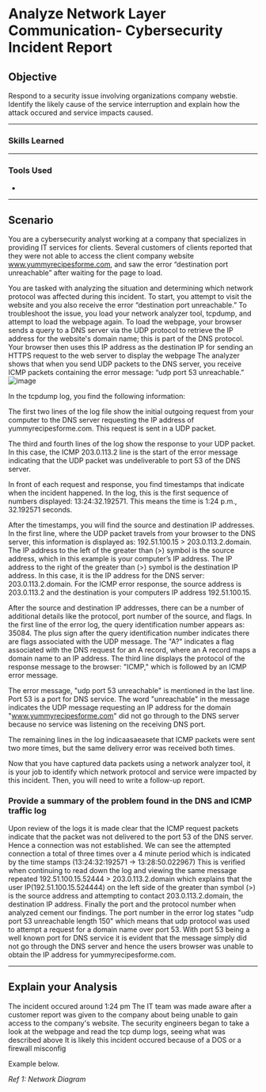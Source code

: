 # Analyze Network Layer Communication- Cybersecurity Incident Report

## Objective

Respond to a security issue involving organizations company webstie. Identify the likely cause of the service interruption and explain how the attack occured and service impacts caused.

---

### Skills Learned



---

### Tools Used

- 
---

## Scenario
You are a cybersecurity analyst working at a company that specializes in providing IT services for clients. Several customers of clients reported that they were not able to access the client company website www.yummyrecipesforme.com, and saw the error “destination port unreachable” after waiting for the page to load. 

You are tasked with analyzing the situation and determining which network protocol was affected during this incident. To start, you attempt to visit the website and you also receive the error “destination port unreachable.” To troubleshoot the issue, you load your network analyzer tool, tcpdump, and attempt to load the webpage again. To load the webpage, your browser sends a query to a DNS server via the UDP protocol to retrieve the IP address for the website's domain name; this is part of the DNS protocol. Your browser then uses this IP address as the destination IP for sending an HTTPS request to the web server to display the webpage  The analyzer shows that when you send UDP packets to the DNS server, you receive ICMP packets containing the error message: “udp port 53 unreachable.” 
![image](https://github.com/user-attachments/assets/470ccebe-81c1-4f9c-827a-a389504e0516)

In the tcpdump log, you find the following information:

The first two lines of the log file show the initial outgoing request from your computer to the DNS server requesting the IP address of yummyrecipesforme.com. This request is sent in a UDP packet.

The third and fourth lines of the log show the response to your UDP packet. In this case, the ICMP 203.0.113.2 line is the start of the error message indicating that the UDP packet was undeliverable to port 53 of the DNS server.

In front of each request and response, you find timestamps that indicate when the incident happened. In the log, this is the first sequence of numbers displayed: 13:24:32.192571. This means the time is 1:24 p.m., 32.192571 seconds.

After the timestamps, you will find the source and destination IP addresses. In the first line, where the UDP packet travels from your browser to the DNS server, this information is displayed as: 192.51.100.15 > 203.0.113.2.domain. The IP address to the left of the greater than (>) symbol is the source address, which in this example is your computer’s IP address. The IP address to the right of the greater than (>) symbol is the destination IP address. In this case, it is the IP address for the DNS server: 203.0.113.2.domain. For the ICMP error response, the source address is 203.0.113.2 and the destination is your computers IP address 192.51.100.15.

After the source and destination IP addresses, there can be a number of additional details like the protocol, port number of the source, and flags. In the first line of the error log, the query identification number appears as: 35084. The plus sign after the query identification number indicates there are flags associated with the UDP message. The "A?" indicates a flag associated with the DNS request for an A record, where an A record maps a domain name to an IP address. The third line displays the protocol of the response message to the browser: "ICMP," which is followed by an ICMP error message.

The error message, "udp port 53 unreachable" is mentioned in the last line. Port 53 is a port for DNS service. The word "unreachable" in the message indicates the UDP message requesting an IP address for the domain "www.yummyrecipesforme.com" did not go through to the DNS server because no service was listening on the receiving DNS port.

The remaining lines in the log indicaasaeasete that ICMP packets were sent two more times, but the same delivery error was received both times. 

Now that you have captured data packets using a network analyzer tool, it is your job to identify which network protocol and service were impacted by this incident. Then, you will need to write a follow-up report. 

### Provide a summary of the problem found in the DNS and ICMP traffic log
Upon review of the logs it is made clear that the ICMP request packets indicate that the packet was not delivered to the port 53 of the DNS server. Hence a connection was not established.
We can see the attempted connection a total of three times over a 4 minute period which is indicated by the time stamps (13:24:32:192571 -> 13:28:50.022967)
This is verified when continuing to read down the log and viewing the same message repeated 192.51.100.15.52444 > 203.0.113.2.domain which explains that the user IP(192.51.100.15.524444) on the left side of the greater than symbol (>) is the source address and attempting to contact 203.0.113.2.domain, the destination IP address.
Finally the port and the protocol number when analyzed cement our findings. The port number in the error log states "udp port 53 unreachable length 150" which means that udp protocol was used to attempt a request for a domain name over port 53. With port 53 being a well known port for DNS service it is evident that the message simply did not go through the DNS server and hence the users browser was unable to obtain the IP address for yummyrecipesforme.com.

---
## Explain your Analysis
The incident occured around 1:24 pm
The IT team was made aware after a customer report was given to the company about being unable to gain access to the company's website.
The security engineers began to take a look at the webpage and read the tcp dump logs, seeing what was described above
It is likely this incident occured because of a DOS or a firewall misconfig



Example below.

*Ref 1: Network Diagram*
